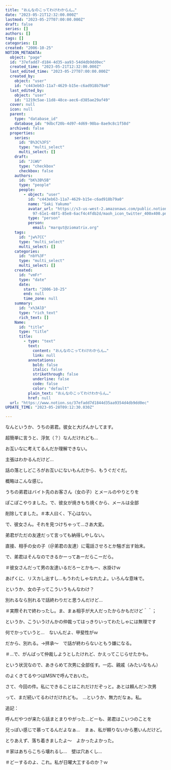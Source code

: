 ```yaml
---
title: "おんなのこってわけわからん…"
date: "2023-05-21T12:32:00.000Z"
lastmod: "2023-05-27T07:00:00.000Z"
draft: false
series: []
authors: []
tags: []
categories: []
created: "2006-10-25"
NOTION_METADATA:
  object: "page"
  id: "37efadd7-d184-4d35-aa93-54d4db9dd0ec"
  created_time: "2023-05-21T12:32:00.000Z"
  last_edited_time: "2023-05-27T07:00:00.000Z"
  created_by:
    object: "user"
    id: "c443eb63-11a7-4629-b15e-c6ad918b79a0"
  last_edited_by:
    object: "user"
    id: "1219c5ae-11d8-48ce-aec6-d385ae29af49"
  cover: null
  icon: null
  parent:
    type: "database_id"
    database_id: "9dbcf20b-4d97-4d69-98ba-8ae9c8c1f58d"
  archived: false
  properties:
    series:
      id: "B%3C%3FS"
      type: "multi_select"
      multi_select: []
    draft:
      id: "JiWU"
      type: "checkbox"
      checkbox: false
    authors:
      id: "bK%3B%5B"
      type: "people"
      people:
        - object: "user"
          id: "c443eb63-11a7-4629-b15e-c6ad918b79a0"
          name: "Saki Yakumo"
          avatar_url: "https://s3-us-west-2.amazonaws.com/public.notion-static.com/3ad1c4\
            97-61e1-48f1-85e8-6acf4c4fdb2d/maoh_icon_twitter_400x400.png"
          type: "person"
          person:
            email: "marqut@ziomatrix.org"
    tags:
      id: "jw%7CC"
      type: "multi_select"
      multi_select: []
    categories:
      id: "nbY%3F"
      type: "multi_select"
      multi_select: []
    created:
      id: "vmFr"
      type: "date"
      date:
        start: "2006-10-25"
        end: null
        time_zone: null
    summary:
      id: "x%3AlD"
      type: "rich_text"
      rich_text: []
    Name:
      id: "title"
      type: "title"
      title:
        - type: "text"
          text:
            content: "おんなのこってわけわからん…"
            link: null
          annotations:
            bold: false
            italic: false
            strikethrough: false
            underline: false
            code: false
            color: "default"
          plain_text: "おんなのこってわけわからん…"
          href: null
  url: "https://www.notion.so/37efadd7d1844d35aa9354d4db9dd0ec"
UPDATE_TIME: "2023-05-28T09:12:30.030Z"

---
```

<link rel="stylesheet" href="https://cdn.jsdelivr.net/npm/katex@0.16.2/dist/katex.min.css" integrity="sha384-bYdxxUwYipFNohQlHt0bjN/LCpueqWz13HufFEV1SUatKs1cm4L6fFgCi1jT643X" crossorigin="anonymous">


なんというか、うちの弟君。彼女と大げんかしてます。


超簡単に言うと、浮気（？）なんだけれども…


お互いなに考えてるんだか理解できない。


主張はわかるんだけど…


話の落としどころがお互いにないもんだから、もうぐだぐだ。


概略はこんな感じ。


うちの弟君はバイト先のお客さん（女の子）とメールのやりとりを


ぽこぽこやりました。で、彼女が焼きもち焼くから、メールは全部


削除してました。＃本人曰く、下心はない。


で、彼女さん。それを見つけちゃって…さあ大変。


弟君がただの友達だって言っても納得しやしない。


直接、相手の女の子（＠弟君の友達）に電話させろとか騒ぎ出す始末。


で、弟君はそんなのできるかーってあーだらこーだら。


＃彼女さんだって男の友達いるだろーとかもー、水掛けｗ


あげくに、リスカし出すし…もうわたしゃなれたよ。いろんな意味で。


というか、女の子ってこういうもんなわけ？


別れるなら別れるで話終わりだと思うんだけど…


＃実際それで終わったし。ま、まぁ相手が大人だったからかもだけど＾＾；


というか、こういうけんかの仲裁ってはっきりいってわたしゃには無理です


何でかっていうと…　ないんだよ、甲斐性がｗ


だから、別れる。→拝承～　で話が終わらないともう嫌になる。


＃…で、がんばって仲裁しようとしたけれど、かえってこじらせたかも。


という状況なので、あきらめて次男に全部任す。一応、親戚（みたいなもん）


のよくきてるやつはMSNで呼んでおいた。


さて、今回の件。私にできることはこれだけだぞっと。あとは頼んだ＞次男


って、まだ続いてるわけだけれども。　…というか、無力だなぁ。私。


追記：


呼んだやつが来たら話まとまりやがった…どーも、弟君はこいつのことを


兄っぽい感じで慕ってるんだよなぁ…　まぁ、私が頼りないから悪いんだけど。


とりあえず、落ち着きましたよ～　よかったよかった。


＃家はあちらこちら壊れるし…　壁は穴あくし…


＃どーするのよ、これ。私が日曜大工するのか？ｗ

